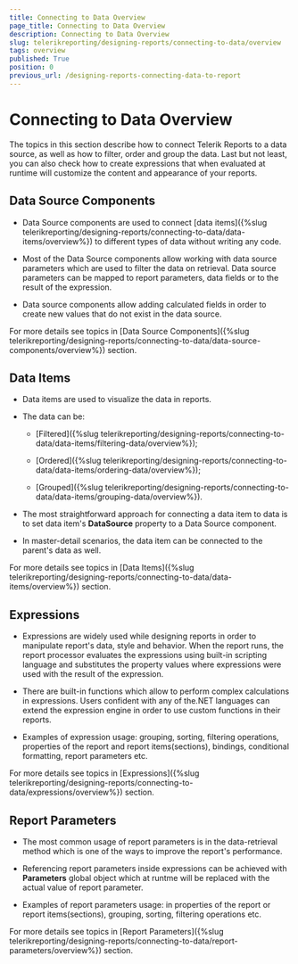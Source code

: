 ```yaml
---
title: Connecting to Data Overview
page_title: Connecting to Data Overview
description: Connecting to Data Overview
slug: telerikreporting/designing-reports/connecting-to-data/overview
tags: overview
published: True
position: 0
previous_url: /designing-reports-connecting-data-to-report
---
```


# Connecting to Data Overview

The topics in this section describe how to connect Telerik Reports to a data source, as well as how to filter, order and group the data. Last but not least, you can also check how to create expressions that when evaluated at runtime will customize the content and appearance of your reports.       

## Data Source Components

* Data Source components are used to connect [data items]({%slug telerikreporting/designing-reports/connecting-to-data/data-items/overview%}) to different types of data without writing any code.             

* Most of the Data Source components allow working with data source parameters which are used to filter the data on retrieval. Data source parameters can be mapped to report parameters, data fields or to the result of the expression.             

* Data source components allow adding calculated fields in order to create new values that do not exist in the data source.             

For more details see topics in [Data Source Components]({%slug telerikreporting/designing-reports/connecting-to-data/data-source-components/overview%}) section.         

## Data Items

* Data items are used to visualize the data in reports.             

* The data can be:             

   + [Filtered]({%slug telerikreporting/designing-reports/connecting-to-data/data-items/filtering-data/overview%});                 

   + [Ordered]({%slug telerikreporting/designing-reports/connecting-to-data/data-items/ordering-data/overview%});                 

   + [Grouped]({%slug telerikreporting/designing-reports/connecting-to-data/data-items/grouping-data/overview%}).                 

* The most straightforward approach for connecting a data item to data is to set data item's __DataSource__ property to a Data Source component.             

* In master-detail scenarios, the data item can be connected to the parent's data as well.             

For more details see topics in [Data Items]({%slug telerikreporting/designing-reports/connecting-to-data/data-items/overview%}) section.         

## Expressions

* Expressions are widely used while designing reports in order to manipulate report's data, style and behavior. When the report runs, the report processor evaluates the expressions using built-in scripting language and substitutes the property values where expressions were used with the result of the expression.             

* There are built-in functions which allow to perform complex calculations in expressions. Users confident with any of the.NET languages can extend the expression engine in order to use custom functions in their reports.             

* Examples of expression usage: grouping, sorting, filtering operations, properties of the report and report items(sections), bindings, conditional formatting, report parameters etc.             

For more details see topics in [Expressions]({%slug telerikreporting/designing-reports/connecting-to-data/expressions/overview%}) section.         

## Report Parameters

* The most common usage of report parameters is in the data-retrieval method which is one of the ways to improve the report's performance.             

* Referencing report parameters inside expressions can be achieved with __Parameters__ global object which at runtme will be replaced with the actual value of report parameter.             

* Examples of report parameters usage: in properties of the report or report items(sections), grouping, sorting, filtering operations etc.             

For more details see topics in [Report Parameters]({%slug telerikreporting/designing-reports/connecting-to-data/report-parameters/overview%}) section.         
